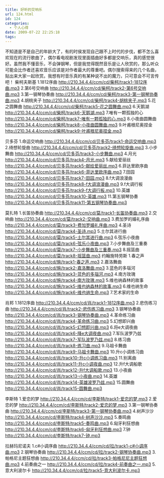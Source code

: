 ```yaml
---
title: 好听的交响乐
url: 124.html
id: 124
categories:
  - 个人心得
date: 2009-07-22 22:25:18
tags:
---
```


不知道是不是自己的年龄大了，有的时侯发现自己跟不上时代的步伐，都不怎么喜欢现在的流行歌曲了，偶尔看电视剧发现里面插曲好多都是交响乐，真的感觉很好。虽然我不懂音乐，不会弹钢琴，但是我觉得既然音乐是让人欣赏的，那么听众可能会比作者还喜欢音乐应该是对作者最大的尊重吧。偶尔搜索得来的几个名曲，贴出来大家一起欣赏。我想有时音乐真的有某种说不出的魔力，只可意会不可言传吧！ 柴柯夫斯基 1.1812序曲 http://210.34.4.4/ccm/cd/柴柯/track1-1812序曲.mp3 2.第6号交响曲 http://210.34.4.4/ccm/cd/柴柯/track2-第6号交响曲.mp3 3.第一钢琴协奏曲 http://210.34.4.4/ccm/cd/柴柯/track3-第一钢琴协奏曲.mp3 4.胡桃夹子 http://210.34.4.4/ccm/cd/柴柯/track4-胡桃夹子.mp3 5.花之圆舞曲 http://210.34.4.4/ccm/cd/柴柯/track5-花之圆舞曲.mp3 6.天鹅湖 http://210.34.4.4/ccm/cd/柴柯/track6-天鹅湖.mp3 7.唯有一颗孤独的心 http://210.34.4.4/ccm/cd/柴柯/track7-唯有一颗孤独的心.mp3 8.小夜曲圆舞曲 http://210.34.4.4/ccm/cd/柴柯/track8-小夜曲圆舞曲.mp3 9.叶甫根尼奥捏金 http://210.34.4.4/ccm/cd/柴柯/track9-叶甫根尼奥捏金.mp3  
  
贝多芬 1.命运交响曲 http://210.34.4.4/ccm/cd/贝多芬/track1-命运交响曲.mp3 2.绮想轮旋曲 http://210.34.4.4/ccm/cd/贝多芬/track2-绮想轮旋曲.mp3 3.小步舞曲 http://210.34.4.4/ccm/cd/贝多芬/track3-小步舞曲.mp3 4.月光 http://210.34.4.4/ccm/cd/贝多芬/track4-月光.mp3 5.献给爱丽丝 http://210.34.4.4/ccm/cd/贝多芬/track5-献给爱丽丝.mp3 6.菲达里欧序曲 http://210.34.4.4/ccm/cd/贝多芬/track6-菲达里欧序曲.mp3 7.田园 http://210.34.4.4/ccm/cd/贝多芬/track7-田园.mp3 8.f大调浪漫曲 http://210.34.4.4/ccm/cd/贝多芬/track8-f大调浪漫曲.mp3 9.f大调行板 http://210.34.4.4/ccm/cd/贝多芬/track9-f大调行板.mp3 10.英雄 http://210.34.4.4/ccm/cd/贝多芬/track10-英雄.mp3 11.第五钢琴协奏 http://210.34.4.4/ccm/cd/贝多芬/track11-第五钢琴协奏曲.mp3  
  
莫扎特 1.长笛协奏曲 http://210.34.4.4/ccm/cd/莫/track1-长笛协奏曲.mp3 2.交响曲 http://210.34.4.4/ccm/cd/莫/track2-交响曲.mp3 3.费加罗的婚礼序曲 http://210.34.4.4/ccm/cd/莫/track3-费加罗婚礼序曲.mp3 4.圣诗 http://210.34.4.4/ccm/cd/莫/track4-圣诗.mp3 5.土尔其进行曲 http://210.34.4.4/ccm/cd/莫/track5-土尔其进行曲.mp3 6.弦乐小夜曲 http://210.34.4.4/ccm/cd/莫/track6-弦乐小夜曲.mp3 7.小步舞曲及三重奏 http://210.34.4.4/ccm/cd/莫/track7-小步舞曲及三重奏.mp3 8.摇篮曲 http://210.34.4.4/ccm/cd/莫/track8-摇篮曲.mp3 约翰施特劳斯 1.春之声 http://210.34.4.4/ccm/cd/施/track1-春之声.mp3 2.嘉洛舞曲 http://210.34.4.4/ccm/cd/施/track2-嘉洛舞曲.mp3 3.蓝色的多瑙河 http://210.34.4.4/ccm/cd/施/track3-蓝色的多瑙河.mp3 4.南方玫瑰 http://210.34.4.4/ccm/cd/施/track4-南方玫瑰.mp3 5.维也纳森林的故事 http://210.34.4.4/ccm/cd/施/track5-维也纳森林的故事.mp3 6.维也纳生命 http://210.34.4.4/ccm/cd/施/track6-维也纳生命.mp3 7.艺术家的生命  
  
肖邦 1.1812序曲 http://210.34.4.4/ccm/cd/肖/track1-1812序曲.mp3 2.悲伤练习曲 http://210.34.4.4/ccm/cd/肖/track2-悲伤练习曲.mp3 3.钢琴协奏曲 http://210.34.4.4/ccm/cd/肖/track3-钢琴协奏曲.mp3 4.革命练习曲 http://210.34.4.4/ccm/cd/肖/track4-革命练习曲.mp3 5.幻想即兴曲 http://210.34.4.4/ccm/cd/肖/track5-幻想即兴曲.mp3 6.将e大调夜曲 http://210.34.4.4/ccm/cd/肖/track6-降e大调夜曲.mp3 7.军队波罗乃兹 http://210.34.4.4/ccm/cd/肖/track7-军队波罗乃兹.mp3 8.练习曲 http://210.34.4.4/ccm/cd/肖/track8-练习曲.mp3 9.马祖卡舞曲 http://210.34.4.4/ccm/cd/肖/track9-马祖卡舞曲.mp3 10.升c小调练习曲 http://210.34.4.4/ccm/cd/肖/track10-升c小调练习曲.mp3 11.别离曲 http://210.34.4.4/ccm/cd/肖/track11-升c小调夜曲.mp3 12.升f大调船歌 http://210.34.4.4/ccm/cd/肖/track12-升f大调船歌.mp3 13.小夜曲 http://210.34.4.4/ccm/cd/肖/track13-小夜曲.mp3 14.英雄 http://210.34.4.4/ccm/cd/肖/track14-英雄波罗乃兹.mp3 15.圆舞曲 http://210.34.4.4/ccm/cd/肖/track15-圆舞曲.mp3  
  
李斯特 1.爱恋的梦 http://210.34.4.4/ccm/cd/李斯特/track1-爱恋的梦.mp3 2.爱恋的梦 http://210.34.4.4/ccm/cd/李斯特/track2-爱恋的梦.mp3 3.第一钢琴协奏曲 http://210.34.4.4/ccm/cd/李斯特/track3-第一钢琴协奏曲.mp3 4.树声沙沙 http://210.34.4.4/ccm/cd/李斯特/track4-树声沙沙.mp3 5.奏鸣曲 http://210.34.4.4/ccm/cd/李斯特/track5-奏鸣曲.mp3 6.匈牙利狂想曲 http://210.34.4.4/ccm/cd/李斯特/track6-匈牙利狂想曲.mp3 7.钟 http://210.34.4.4/ccm/cd/李斯特/track7-钟.mp3  
  
拉赫玛尼诺夫 1.c#小调序曲 http://210.34.4.4/ccm/cd/拉/track1-c#小调序曲.mp3 2.钢琴协奏曲 http://210.34.4.4/ccm/cd/拉/track2-钢琴协奏曲.mp3 3.帕格尼主题狂想曲 http://210.34.4.4/ccm/cd/拉/track3-帕格尼尼主题狂想曲.mp3 4.前奏曲之一 http://210.34.4.4/ccm/cd/拉/track4-前奏曲之一.mp3 5.意大利波尔卡 http://210.34.4.4/ccm/cd/拉/track5-意大利波尔卡.mp3